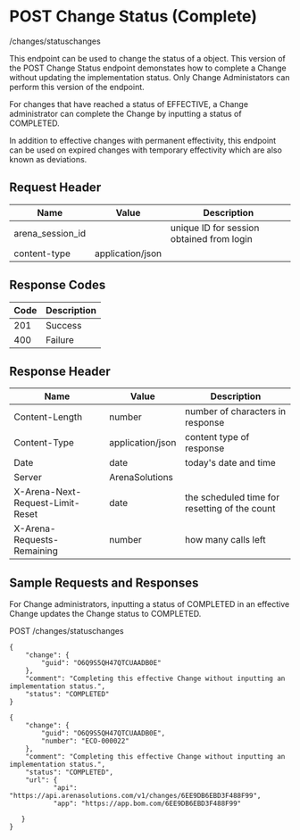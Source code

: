 # POST Change Status (Complete)


/changes/statuschanges

This endpoint can be used  to change the status of a  object. This version of the POST Change Status endpoint demonstates how to complete a Change without updating the implementation status. Only Change Administators can perform this version of the endpoint. 

For changes that have reached a status of  EFFECTIVE, a Change administrator can complete the Change by inputting a status of COMPLETED.

In addition to effective changes with permanent effectivity, this endpoint can be used on expired changes with temporary effectivity which are also known as deviations.

## Request Header

| Name<br> | Value<br> | Description<br> |
|  --- |  --- |  --- | 
| arena_session_id<br> |   | unique ID for session obtained from login<br> |
| content\-type<br> | application/json<br> |   |

## Response Codes

| Code<br> | Description<br> |
|  --- |  --- | 
| 201<br> | Success<br> |
| 400<br> | Failure<br> |

## Response Header

| Name<br> | Value<br> | Description<br> |
|  --- |  --- |  --- | 
| Content\-Length<br> | number<br> | number of characters in response<br> |
| Content\-Type<br> | application/json<br> | content type of response<br> |
| Date<br> | date<br> | today's date and time<br> |
| Server<br> | ArenaSolutions<br> |   |
| X\-Arena\-Next\-Request\-Limit\-Reset<br> | date<br> | the scheduled time for resetting of the count<br> |
| X\-Arena\-Requests\-Remaining<br> | number<br> | how many calls left<br> |

## Sample Requests and Responses
For Change administrators, inputting a status of COMPLETED  in an effective Change updates the Change status to COMPLETED.



POST /changes/statuschanges



```
{
    "change": {
        "guid": "O6Q9S5QH47QTCUAADB0E"
    },
    "comment": "Completing this effective Change without inputting an implementation status.",
    "status": "COMPLETED"
}
```


```
{
    "change": {
        "guid": "O6Q9S5QH47QTCUAADB0E",
        "number": "ECO-000022"
    },
    "comment": "Completing this effective Change without inputting an implementation status.",
    "status": "COMPLETED",
    "url": {
           "api": "https://api.arenasolutions.com/v1/changes/6EE9DB6EBD3F488F99",
           "app": "https://app.bom.com/6EE9DB6EBD3F488F99"

   }
}
```
